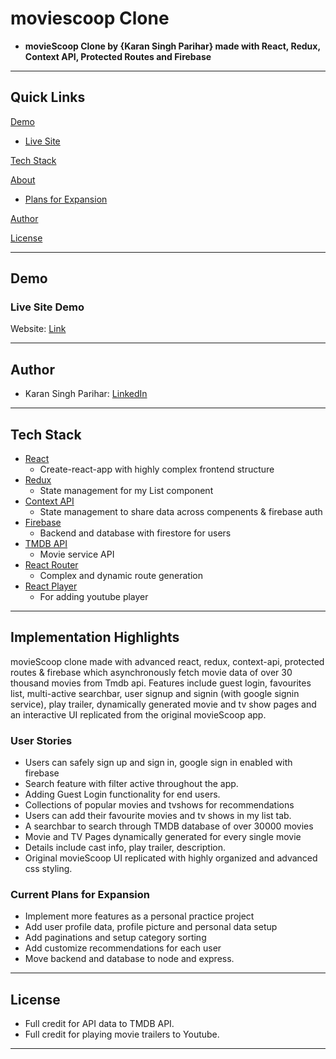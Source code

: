 
# moviescoop Clone

- **movieScoop Clone by {Karan Singh Parihar} made with React, Redux, Context API, Protected Routes and Firebase**

---

## Quick Links

[Demo](#demo)

- [Live Site](#live-site-demo)

[Tech Stack](#tech-stack)

[About](#Implementation-Hightlights)

- [Plans for Expansion](#future-plans-for-expansion)

[Author](#author)

[License](#license)

---

## Demo

### Live Site Demo

Website: [Link](https://movieScoop-karan.netlify.app/)

---

## Author

- Karan Singh Parihar: [LinkedIn](https://www.linkedin.com/in/karan-singh-parihar-291813153/)

---

## Tech Stack

- [React](https://github.com/facebook/react) 
  - Create-react-app with highly complex frontend structure
- [Redux](https://redux.js.org/) 
  - State management for my List component
- [Context API](https://reactjs.org/docs/context.html/) 
  - State management to share data across compenents & firebase auth
- [Firebase](https://firebase.google.com/) 
  - Backend and database with firestore for users
- [TMDB API](https://www.themoviedb.org/?language=en-US)
  - Movie service API
- [React Router](https://reacttraining.com/react-router/web/guides/quick-start) 
  - Complex and dynamic route generation 
- [React Player](https://www.npmjs.com/package/react-player/)
  - For adding youtube player

---

## Implementation Highlights

movieScoop clone made with advanced react, redux, context-api, protected routes & firebase which asynchronously fetch movie data of over 30 thousand movies from Tmdb api. Features include guest login, favourites list, multi-active searchbar, user signup and signin (with google signin service), play trailer, dynamically generated movie and tv show pages and an interactive UI replicated from the original movieScoop app.

### User Stories

- Users can safely sign up and sign in, google sign in enabled with firebase
- Search feature with filter active throughout the app.
- Adding Guest Login functionality for end users.
- Collections of popular movies and tvshows for recommendations
- Users can add their favourite movies and tv shows in my list tab. 
- A searchbar to search through TMDB database of over 30000 movies
- Movie and TV Pages dynamically generated for every single movie
- Details include cast info, play trailer, description. 
- Original movieScoop UI replicated with highly organized and advanced css styling.

### Current Plans for Expansion

- Implement more features as a personal practice project
- Add user profile data, profile picture and personal data setup
- Add paginations and setup category sorting
- Add customize recommendations for each user
- Move backend and database to node and express.

---

## License

- Full credit for API data to TMDB API.
- Full credit for playing movie trailers to Youtube. 

---
